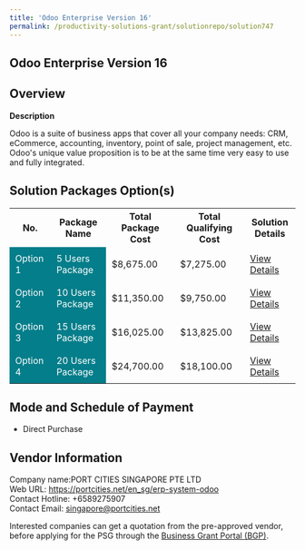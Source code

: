 ```yaml
---
title: 'Odoo Enterprise Version 16'
permalink: /productivity-solutions-grant/solutionrepo/solution747
---
```


## Odoo Enterprise Version 16

## Overview

**Description**

Odoo is a suite of business apps that cover all your company needs: CRM, eCommerce, accounting, inventory, point of sale, project management, etc. Odoo's unique value proposition is to be at the same time very easy to use and fully integrated.

## Solution Packages Option(s)

<table>
<tr>
<th><b>No.</b></th>
<th><b>Package Name</b></th>
<th><b>Total Package Cost</b></th>
<th><b>Total Qualifying Cost</b></th>
<th><b>Solution Details</b></th>
</tr>
<tr>
<td style='padding: 10px; background-color: #037E8A; color: #FFFFFF;'>Option 1</td>
<td style='padding: 10px; background-color: #037E8A; color: #FFFFFF;'>5 Users Package</td>
<td style='padding: 10px;'>$8,675.00</td>
<td style='padding: 10px;'>$7,275.00</td>
<td style='padding: 10px;'><a href='/images/psg/Port_Cities_OdooEnterprise_Desensitised_Part1.pdf' target='_blank'>View Details</a></td>
</tr>
<tr>
<td style='padding: 10px; background-color: #037E8A; color: #FFFFFF;'>Option 2</td>
<td style='padding: 10px; background-color: #037E8A; color: #FFFFFF;'>10 Users Package</td>
<td style='padding: 10px;'>$11,350.00</td>
<td style='padding: 10px;'>$9,750.00</td>
<td style='padding: 10px;'><a href='/images/psg/Port_Cities_OdooEnterprise_Desensitised_Part2.pdf' target='_blank'>View Details</a></td>
</tr>
<tr>
<td style='padding: 10px; background-color: #037E8A; color: #FFFFFF;'>Option 3</td>
<td style='padding: 10px; background-color: #037E8A; color: #FFFFFF;'>15 Users Package</td>
<td style='padding: 10px;'>$16,025.00</td>
<td style='padding: 10px;'>$13,825.00</td>
<td style='padding: 10px;'><a href='/images/psg/Port_Cities_OdooEnterprise_Desensitised_Part3.pdf' target='_blank'>View Details</a></td>
</tr>
<tr>
<td style='padding: 10px; background-color: #037E8A; color: #FFFFFF;'>Option 4</td>
<td style='padding: 10px; background-color: #037E8A; color: #FFFFFF;'>20 Users Package</td>
<td style='padding: 10px;'>$24,700.00</td>
<td style='padding: 10px;'>$18,100.00</td>
<td style='padding: 10px;'><a href='/images/psg/Port_Cities_OdooEnterprise_Desensitised_Part4.pdf' target='_blank'>View Details</a></td>
</tr>
</table>

## Mode and Schedule of Payment

 - Direct Purchase

## Vendor Information

 Company name:PORT CITIES SINGAPORE PTE LTD<br>Web URL: https://portcities.net/en_sg/erp-system-odoo <br>Contact Hotline: +6589275907<br>Contact Email: singapore@portcities.net 

Interested companies can get a quotation from the pre-approved vendor, before applying for the PSG through the <a href='https://www.businessgrants.gov.sg/' target='_blank' rel='noopener'>Business Grant Portal (BGP)</a>.

<script src="/jquery/resize-tables.js"></script>
